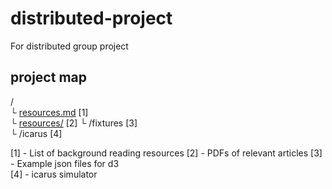 # distributed-project
For distributed group project

## project map

/  
└ [resources.md](https://github.com/FilWisher/distributed-project/blob/master/resources.md) [1]   
└ [resources/](https://github.com/FilWisher/distributed-project/tree/master/resources) [2]
└ /fixtures [3]   
└ /icarus [4]   

[1] - List of background reading resources
[2] - PDFs of relevant articles
[3] - Example json files for d3   
[4] - icarus simulator   
